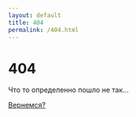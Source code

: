 ```yaml
---
layout: default
title: 404
permalink: /404.html
---
```


# 404

Что то определенно пошло не так...

<a class="btn btn-default" href="/">Вернемся?</a>
